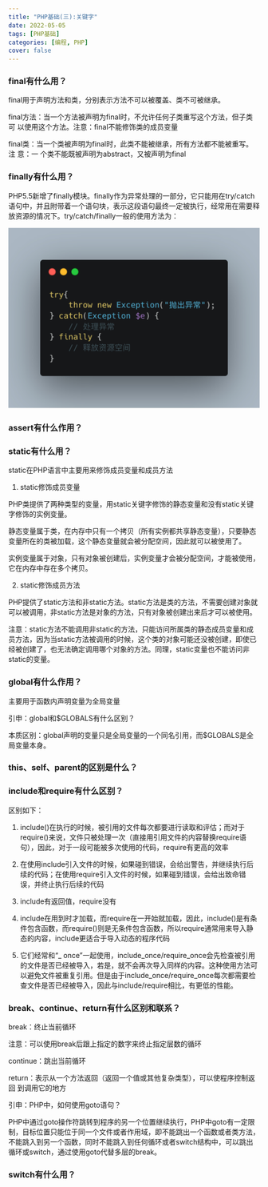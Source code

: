 ```yaml
---
title: "PHP基础(三):关键字"
date: 2022-05-05 
tags: [PHP基础]
categories: [编程, PHP]
cover: false
---
```


### final有什么用？

final用于声明方法和类，分别表示方法不可以被覆盖、类不可被继承。

final方法：当一个方法被声明为final时，不允许任何子类重写这个方法，但子类可 以使用这个方法。注意：final不能修饰类的成员变量

final类：当一个类被声明为final时，此类不能被继承，所有方法都不能被重写。注 意：一 个类不能既被声明为abstract，又被声明为final

### finally有什么用？

PHP5.5新增了finally模块。finally作为异常处理的一部分，它只能用在try/catch语句中，并且附带着一个语句块，表示这段语句最终一定被执行，经常用在需要释放资源的情况下。try/catch/finally一般的使用方法为：

![img](https://raw.githubusercontent.com/shershon1991/picImgBed/master/php/wpsyL6Ytp.jpg)

### assert有什么作用？

### static有什么用？

static在PHP语言中主要用来修饰成员变量和成员方法

1. static修饰成员变量

PHP类提供了两种类型的变量，用static关键字修饰的静态变量和没有static关键字修饰的实例变量。

静态变量属于类，在内存中只有一个拷贝（所有实例都共享静态变量），只要静态变量所在的类被加载，这个静态变量就会被分配空间，因此就可以被使用了。

实例变量属于对象，只有对象被创建后，实例变量才会被分配空间，才能被使用，它在内存中存在多个拷贝。

2. static修饰成员方法

PHP提供了static方法和非static方法。static方法是类的方法，不需要创建对象就可以被调用，非static方法是对象的方法，只有对象被创建出来后才可以被使用。

注意：static方法不能调用非static的方法，只能访问所属类的静态成员变量和成员方法，因为当static方法被调用的时候，这个类的对象可能还没被创建，即使已经被创建了，也无法确定调用哪个对象的方法。同理，static变量也不能访问非static的变量。

### global有什么作用？

主要用于函数内声明变量为全局变量

引申：global和$GLOBALS有什么区别？

本质区别：global声明的变量只是全局变量的一个同名引用，而$GLOBALS是全局变量本身。

### this、self、parent的区别是什么？

### include和require有什么区别？

区别如下：

1. include()在执行的时候，被引用的文件每次都要进行读取和评估；而对于require()来说，文件只被处理一次（直接用引用文件的内容替换require语句），因此，对于一段可能被多次使用的代码，require有更高的效率

2. 在使用include引入文件的时候，如果碰到错误，会给出警告，并继续执行后续的代码；在使用require引入文件的时候，如果碰到错误，会给出致命错误，并终止执行后续的代码

3. include有返回值，require没有

4. include在用到时才加载，而require在一开始就加载，因此，include()是有条件包含函数，而require()则是无条件包含函数，所以require通常用来导入静态的内容，include更适合于导入动态的程序代码

5. 它们经常和“_
   once”一起使用，include_once/require_once会先检查被引用的文件是否已经被导入，若是，就不会再次导入同样的内容。这种使用方法可以避免文件被重复引用。但是由于include_once/require_once每次都需要检查文件是否已经被导入，因此与include/require相比，有更低的性能。

### break、continue、return有什么区别和联系？

break：终止当前循环

注意：可以使用break后跟上指定的数字来终止指定层数的循环

continue：跳出当前循环

return：表示从一个方法返回（返回一个值或其他复杂类型），可以使程序控制返回 到调用它的地方

引申：PHP中，如何使用goto语句？

PHP中通过goto操作符跳转到程序的另一个位置继续执行，PHP中goto有一定限制，目标位置只能位于同一个文件或者作用域，即不能跳出一个函数或者类方法，不能跳入到另一个函数，同时不能跳入到任何循环或者switch结构中，可以跳出循环或switch，通过使用goto代替多层的break。

### switch有什么用？